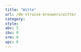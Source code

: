 ```yaml
---
title: "Witte"
url: /de-struise-brouwers/witte/
category: 
style: 
abv: 5
ibu: 0
srm: 0
upc: 0
---
```


